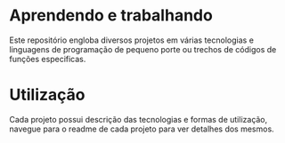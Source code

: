 # Aprendendo e trabalhando
Este repositório engloba diversos projetos em várias tecnologias e linguagens de programação de pequeno porte ou trechos de códigos de funções especificas.

# Utilização
Cada projeto possui descrição das tecnologias e formas de utilização, navegue para o readme de cada projeto para ver detalhes dos mesmos.  

